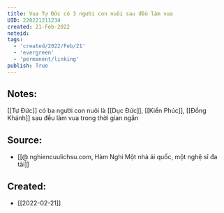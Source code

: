 ```yaml
---
title: Vua Tự Đức có 3 người con nuôi sau đều làm vua
UID: 220221211234
created: 21-Feb-2022
noteid:
tags:
  - 'created/2022/Feb/21'
  - 'evergreen'
  - 'permanent/linking'
publish: True
---
```

## Notes:
[[Tự Đức]] có ba người con nuôi là [[Dục Đức]],  [[Kiến Phúc]],  [[Đồng Khánh]] sau đều làm vua trong thời gian ngắn

## Source:
- [[@ nghiencuulichsu.com, Hàm Nghi Một nhà ái quốc, một nghệ sĩ đa tài]]





## Created:
- [[2022-02-21]]
